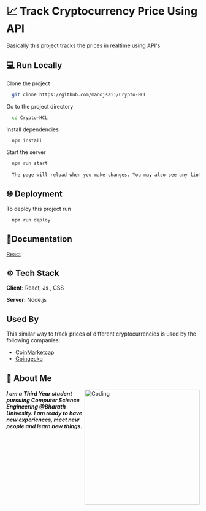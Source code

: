
# 📈 Track Cryptocurrency Price Using API
Basically this project tracks the prices in realtime using API's
##  💻  Run Locally

Clone the project

```bash
  git clone https://github.com/manojsai1/Crypto-HCL
```

Go to the project directory

```bash
  cd Crypto-HCL
```

Install dependencies

```bash
  npm install
```

Start the server

```bash
  npm run start
  
  The page will reload when you make changes. You may also see any lint errors in the console.

```


## 🌐  Deployment

To deploy this project run

```bash
  npm run deploy
```


## 📜Documentation

[React](https://reactjs.org/docs/getting-started.html)


## ⚙️  Tech Stack

**Client:** React, Js , CSS 

**Server:** Node.js


## Used By

This similar way to track prices of different cryptocurrencies is used by the following companies:

- [CoinMarketcap](https://coinmarketcap.com/)
- [Coingecko](https://www.coingecko.com/)


## 🚀 About Me
<img align="right" alt="Coding" width="300" src="https://camo.githubusercontent.com/cae12fddd9d6982901d82580bdf321d81fb299141098ca1c2d4891870827bf17/68747470733a2f2f6d69726f2e6d656469756d2e636f6d2f6d61782f313336302f302a37513379765349765f7430696f4a2d5a2e676966">


<h5 align ="left">I am a Third Year student pursuing Computer Science Engineering @Bharath Univesity. I am ready to have new experiences, meet new people and learn new things.</h5>


